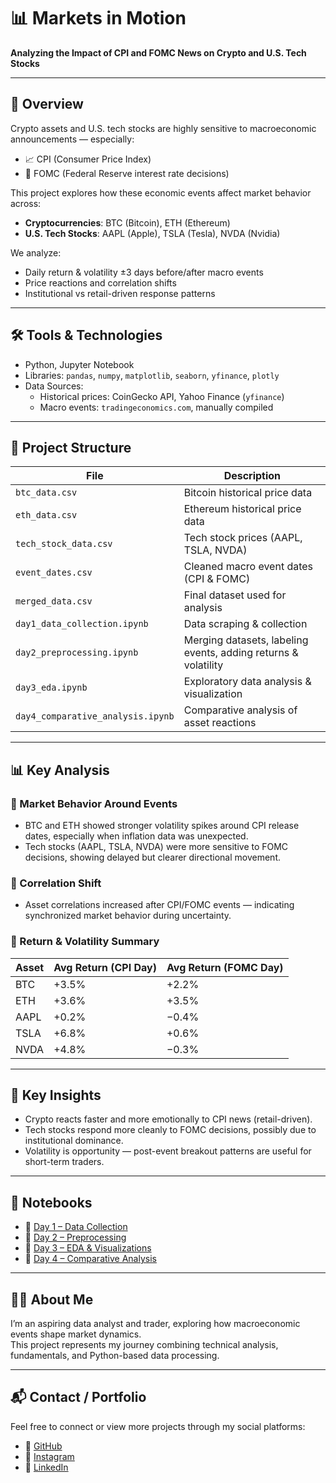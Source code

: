 # 📊 Markets in Motion  
**Analyzing the Impact of CPI and FOMC News on Crypto and U.S. Tech Stocks**

---

## 📌 Overview

Crypto assets and U.S. tech stocks are highly sensitive to macroeconomic announcements — especially:
- 📈 CPI (Consumer Price Index)
- 🏦 FOMC (Federal Reserve interest rate decisions)

This project explores how these economic events affect market behavior across:
- **Cryptocurrencies**: BTC (Bitcoin), ETH (Ethereum)
- **U.S. Tech Stocks**: AAPL (Apple), TSLA (Tesla), NVDA (Nvidia)

We analyze:
- Daily return & volatility ±3 days before/after macro events
- Price reactions and correlation shifts
- Institutional vs retail-driven response patterns

---

## 🛠️ Tools & Technologies

- Python, Jupyter Notebook
- Libraries: `pandas`, `numpy`, `matplotlib`, `seaborn`, `yfinance`, `plotly`
- Data Sources:
  - Historical prices: CoinGecko API, Yahoo Finance (`yfinance`)
  - Macro events: `tradingeconomics.com`, manually compiled

---

## 📁 Project Structure

| File | Description |
|------|-------------|
| `btc_data.csv` | Bitcoin historical price data |
| `eth_data.csv` | Ethereum historical price data |
| `tech_stock_data.csv` | Tech stock prices (AAPL, TSLA, NVDA) |
| `event_dates.csv` | Cleaned macro event dates (CPI & FOMC) |
| `merged_data.csv` | Final dataset used for analysis |
| `day1_data_collection.ipynb` | Data scraping & collection |
| `day2_preprocessing.ipynb` | Merging datasets, labeling events, adding returns & volatility |
| `day3_eda.ipynb` | Exploratory data analysis & visualization |
| `day4_comparative_analysis.ipynb` | Comparative analysis of asset reactions |

---

## 📊 Key Analysis

### 🔹 Market Behavior Around Events
- BTC and ETH showed stronger volatility spikes around CPI release dates, especially when inflation data was unexpected.
- Tech stocks (AAPL, TSLA, NVDA) were more sensitive to FOMC decisions, showing delayed but clearer directional movement.

### 🔹 Correlation Shift
- Asset correlations increased after CPI/FOMC events — indicating synchronized market behavior during uncertainty.

### 🔹 Return & Volatility Summary

| Asset | Avg Return (CPI Day) | Avg Return (FOMC Day) |
|-------|----------------------|------------------------|
| BTC   | +3.5%                | +2.2%                  |
| ETH   | +3.6%                | +3.5%                  |
| AAPL  | +0.2%                | −0.4%                  |
| TSLA  | +6.8%                | +0.6%                  |
| NVDA  | +4.8%                | −0.3%                  |

---

## 🧠 Key Insights

- Crypto reacts faster and more emotionally to CPI news (retail-driven).
- Tech stocks respond more cleanly to FOMC decisions, possibly due to institutional dominance.
- Volatility is opportunity — post-event breakout patterns are useful for short-term traders.

---

## 📝 Notebooks

- 📄 [Day 1 – Data Collection](./day1_data_collection.ipynb)
- 📄 [Day 2 – Preprocessing](./day2_preprocessing.ipynb)
- 📄 [Day 3 – EDA & Visualizations](./day3_eda.ipynb)
- 📄 [Day 4 – Comparative Analysis](./day4_comparative_analysis.ipynb)

---

## 👩‍💻 About Me

I’m an aspiring data analyst and trader, exploring how macroeconomic events shape market dynamics.  
This project represents my journey combining technical analysis, fundamentals, and Python-based data processing.

---

## 📬 Contact / Portfolio

Feel free to connect or view more projects through my social platforms:

- 🐙 [GitHub](https://github.com/cacastudymarket)
- 📸 [Instagram](https://instagram.com/cahyaratry__)
- 💼 [LinkedIn](https://linkedin.com/in/cahyaratrilukitaputri)


